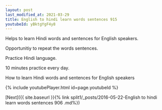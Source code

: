 ```yaml
---
layout: post
last_modified_at: 2021-03-29
title: English to hindi learn words sentences 915 
youtubeId: yBktgYgF4y8
---
```

 
 
Helps to learn Hindi words and sentences for English speakers.

Opportunitiy to repeat the words sentences. 

Practice Hindi language. 
 
10 minutes practice every day. 
 
How to learn Hindi words and sentences for English speakers 
 
{% include youtubePlayer.html id=page.youtubeId %}
 
 
[Next]({{ site.baseurl }}{% link  split1/_posts/2016-05-22-English to hindi learn words sentences 906 .md%})
 
